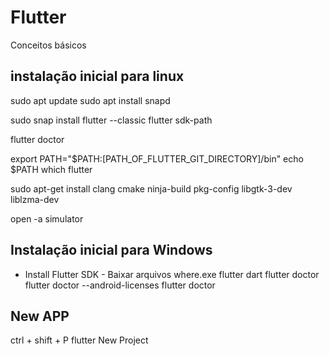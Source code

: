 # Flutter
Conceitos básicos

## instalação inicial para linux

sudo apt update
sudo apt install snapd

sudo snap install flutter --classic
flutter sdk-path

flutter doctor

export PATH="$PATH:[PATH_OF_FLUTTER_GIT_DIRECTORY]/bin"
echo $PATH
which flutter

sudo apt-get install clang cmake ninja-build pkg-config libgtk-3-dev liblzma-dev

open -a simulator

## Instalação inicial para Windows

- Install Flutter SDK - Baixar arquivos
where.exe flutter dart
flutter doctor
flutter doctor --android-licenses
flutter doctor

## New APP
ctrl + shift + P
flutter New Project